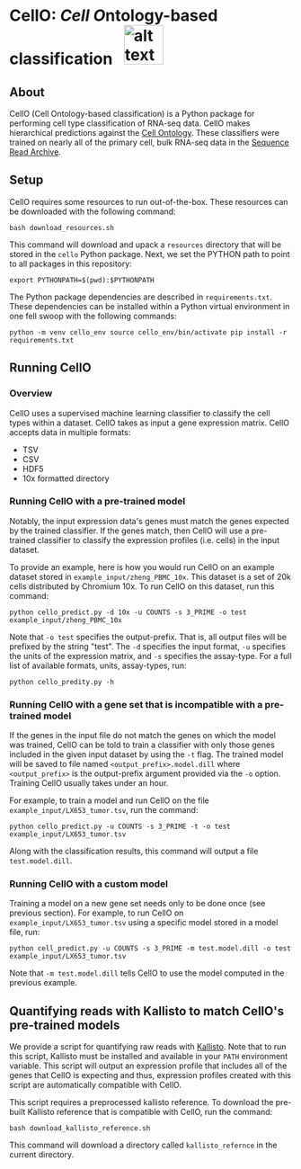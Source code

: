 # CellO: *Cell O*ntology-based classification &nbsp; <img src="https://raw.githubusercontent.com/deweylab/CellO/master/cello.png" alt="alt text" width="70px" height="70px">

## About

CellO (Cell Ontology-based classification) is a Python package for performing cell type classification of RNA-seq data. CellO makes hierarchical predictions against the [Cell Ontology](http://www.obofoundry.org/ontology/cl.html). These classifiers were trained on nearly all of the primary cell, bulk RNA-seq data in the [Sequence Read Archive](https://www.ncbi.nlm.nih.gov/sra). 

## Setup 

CellO requires some resources to run out-of-the-box. These resources can be downloaded with the following command:

``bash download_resources.sh``

This command will download and upack a ``resources`` directory that will be stored in the ``cello`` Python package.  Next, we set the PYTHON path to point to all packages in this repository:

``export PYTHONPATH=$(pwd):$PYTHONPATH``

The Python package dependencies are described in ``requirements.txt``. These dependencies can be installed within a Python virtual environment in one fell swoop with the following commands:

``
python -m venv cello_env
source cello_env/bin/activate
pip install -r requirements.txt 
`` 

## Running CellO

### Overview

CellO uses a supervised machine learning classifier to classify the cell types within a dataset. CellO takes as input a gene expression matrix. CellO accepts data in multiple formats:
* TSV
* CSV
* HDF5
* 10x formatted directory 

### Running CellO with a pre-trained model

Notably, the input expression data's genes must match the genes expected by the trained classifier.  If the genes match, then CellO will use a pre-trained classifier to classify the expression profiles (i.e. cells) in the input dataset. 

To provide an example, here is how you would run CellO on an example dataset stored in ``example_input/zheng_PBMC_10x``. This dataset is a set of 20k cells distributed by Chromium 10x.  To run CellO on this dataset, run this command:

``python cello_predict.py -d 10x -u COUNTS -s 3_PRIME -o test example_input/zheng_PBMC_10x``

Note that ``-o test`` specifies the output-prefix. That is, all output files will be prefixed by the string "test".  The ``-d`` specifies the input format, ``-u`` specifies the units of the expression matrix, and ``-s`` specifies the assay-type.  For a full list of available formats, units, assay-types, run:

``python cello_predity.py -h``

### Running CellO with a gene set that is incompatible with a pre-trained model

If the genes in the input file do not match the genes on which the model was trained, CellO can be told to train a classifier with only those genes included in the given input dataset by using the ``-t`` flag.  The trained model will be saved to file named ``<output_prefix>.model.dill`` where ``<output_prefix>`` is the output-prefix argument provided via the ``-o`` option.  Training CellO usually takes under an hour. 

For example, to train a model and run CellO on the file ``example_input/LX653_tumor.tsv``, run the command:

``python cello_predict.py -u COUNTS -s 3_PRIME -t -o test example_input/LX653_tumor.tsv``

Along with the classification results, this command will output a file ``test.model.dill``.

### Running CellO with a custom model

Training a model on a new gene set needs only to be done once (see previous section). For example, to run CellO on ``example_input/LX653_tumor.tsv`` using a specific model stored in a model file, run:

``python cell_predict.py -u COUNTS -s 3_PRIME -m test.model.dill -o test example_input/LX653_tumor.tsv``

Note that ``-m test.model.dill`` tells CellO to use the model computed in the previous example.

## Quantifying reads with Kallisto to match CellO's pre-trained models

We provide a script for quantifying raw reads with [Kallisto](https://pachterlab.github.io/kallisto/). Note that to run this script, Kallisto must be installed and available in your ``PATH`` environment variable.  This script will output an expression profile that includes all of the genes that CellO is expecting and thus, expression profiles created with this script are automatically compatible with CellO.

This script requires a preprocessed kallisto reference.  To download the pre-built Kallisto reference that is compatible with CellO, run the command:

``bash download_kallisto_reference.sh``

This command will download a directory called ``kallisto_refernce`` in the current directory.
